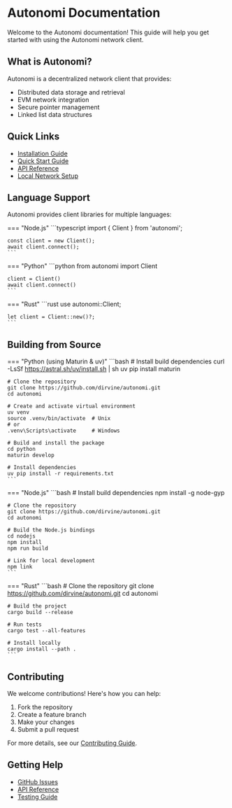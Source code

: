 # Autonomi Documentation

Welcome to the Autonomi documentation! This guide will help you get started with using the Autonomi network client.

## What is Autonomi?

Autonomi is a decentralized network client that provides:

- Distributed data storage and retrieval
- EVM network integration
- Secure pointer management
- Linked list data structures

## Quick Links

- [Installation Guide](getting-started/installation.md)
- [Quick Start Guide](getting-started/quickstart.md)
- [API Reference](api/README.md)
- [Local Network Setup](guides/local_network.md)

## Language Support

Autonomi provides client libraries for multiple languages:

=== "Node.js"
    ```typescript
    import { Client } from 'autonomi';

    const client = new Client();
    await client.connect();
    ```

=== "Python"
    ```python
    from autonomi import Client

    client = Client()
    await client.connect()
    ```

=== "Rust"
    ```rust
    use autonomi::Client;

    let client = Client::new()?;
    ```

## Building from Source

=== "Python (using Maturin & uv)"
    ```bash
    # Install build dependencies
    curl -LsSf https://astral.sh/uv/install.sh | sh
    uv pip install maturin

    # Clone the repository
    git clone https://github.com/dirvine/autonomi.git
    cd autonomi

    # Create and activate virtual environment
    uv venv
    source .venv/bin/activate  # Unix
    # or
    .venv\Scripts\activate     # Windows

    # Build and install the package
    cd python
    maturin develop
    
    # Install dependencies
    uv pip install -r requirements.txt
    ```

=== "Node.js"
    ```bash
    # Install build dependencies
    npm install -g node-gyp

    # Clone the repository
    git clone https://github.com/dirvine/autonomi.git
    cd autonomi

    # Build the Node.js bindings
    cd nodejs
    npm install
    npm run build

    # Link for local development
    npm link
    ```

=== "Rust"
    ```bash
    # Clone the repository
    git clone https://github.com/dirvine/autonomi.git
    cd autonomi

    # Build the project
    cargo build --release

    # Run tests
    cargo test --all-features

    # Install locally
    cargo install --path .
    ```

## Contributing

We welcome contributions! Here's how you can help:

1. Fork the repository
2. Create a feature branch
3. Make your changes
4. Submit a pull request

For more details, see our [Contributing Guide](https://github.com/dirvine/autonomi/blob/main/CONTRIBUTING.md).

## Getting Help

- [GitHub Issues](https://github.com/dirvine/autonomi/issues)
- [API Reference](api/README.md)
- [Testing Guide](guides/testing_guide.md)
